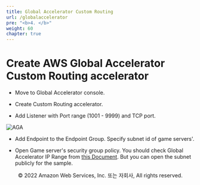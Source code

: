 ```yaml
---
title: Global Accelerator Custom Routing
url: /globalaccelerator
pre: "<b>4. </b>"
weight: 60
chapter: true
---
```


# Create AWS Global Accelerator Custom Routing accelerator

- Move to Global Accelerator console.

- Create Custom Routing accelerator. 

- Add Listener with Port range (1001 - 9999) and TCP port.

![AGA](https://d1zrwss8zuawdm.cloudfront.net/webcard21-aga.png)

- Add Endpoint to the Endpoint Group. Specify subnet id of game servers'.

- Open Game server's security group policy. You should check Global Accelerator IP Range from [this Document](https://docs.aws.amazon.com/global-accelerator/latest/dg/introduction-ip-ranges.html). But you can open the subnet publicly for the sample.

<p align="center">
© 2022 Amazon Web Services, Inc. 또는 자회사, All rights reserved.
</p>
